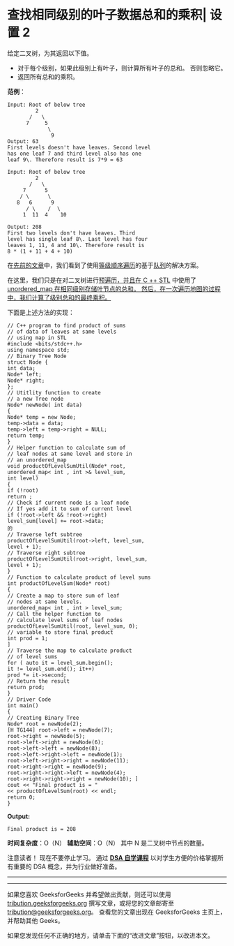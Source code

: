 # 查找相同级别的叶子数据总和的乘积| 设置 2

给定二叉树，为其返回以下值。

*   对于每个级别，如果此级别上有叶子，则计算所有叶子的总和。 否则忽略它。
*   返回所有总和的乘积。

**范例**：

```
Input: Root of below tree
         2
       /   \
      7     5
             \
              9
Output: 63
First levels doesn't have leaves. Second level
has one leaf 7 and third level also has one 
leaf 9\. Therefore result is 7*9 = 63

Input: Root of below tree
         2
       /   \
     7      5
    / \      \
   8   6      9
      / \    /  \
     1  11  4    10 

Output: 208
First two levels don't have leaves. Third
level has single leaf 8\. Last level has four
leaves 1, 11, 4 and 10\. Therefore result is 
8 * (1 + 11 + 4 + 10)  

```

在[先前的文章](https://www.geeksforgeeks.org/find-multiplication-of-sums-of-data-of-all-leaves-at-sane-levels/)中，我们看到了使用[等级顺序遍历](http://www.geeksforgeeks.org/level-order-tree-traversal/)的基于[队列](http://www.geeksforgeeks.org/queue-data-structure/)的解决方案。

在这里，我们只是在对二叉树进行[预遍历，并且在 C ++ STL](https://www.geeksforgeeks.org/tree-traversals-inorder-preorder-and-postorder/) 中使用了 [unordered_map 在相同级别存储叶节点的总和。 然后，在一次遍历地图的过程中，我们计算了级别总和的最终乘积。](https://www.geeksforgeeks.org/unordered_map-in-cpp-stl/)

下面是上述方法的实现：

```
// C++ program to find product of sums
// of data of leaves at same levels
// using map in STL
#include <bits/stdc++.h>
using namespace std;
// Binary Tree Node
struct Node {
int data;
Node* left;
Node* right;
};
// Utitlity function to create
// a new Tree node
Node* newNode( int data)
{
Node* temp = new Node;
temp->data = data;
temp->left = temp->right = NULL;
return temp;
}
// Helper function to calculate sum of
// leaf nodes at same level and store in
// an unordered_map
void productOfLevelSumUtil(Node* root,
unordered_map< int , int >& level_sum,
int level)
{
if (!root)
return ;
// Check if current node is a leaf node
// If yes add it to sum of current level
if (!root->left && !root->right)
level_sum[level] += root->data;
的
// Traverse left subtree
productOfLevelSumUtil(root->left, level_sum,
level + 1);
// Traverse right subtree
productOfLevelSumUtil(root->right, level_sum,
level + 1);
}
// Function to calculate product of level sums
int productOfLevelSum(Node* root)
{
// Create a map to store sum of leaf
// nodes at same levels.
unordered_map< int , int > level_sum;
// Call the helper function to
// calculate level sums of leaf nodes
productOfLevelSumUtil(root, level_sum, 0);
// variable to store final product
int prod = 1;
]
// Traverse the map to calculate product
// of level sums
for ( auto it = level_sum.begin();
it != level_sum.end(); it++)
prod *= it->second;
// Return the result
return prod;
}
// Driver Code
int main()
{
// Creating Binary Tree
Node* root = newNode(2);
[H TG144] root->left = newNode(7);
root->right = newNode(5);
root->left->right = newNode(6);
root->left->left = newNode(8);
root->left->right->left = newNode(1);
root->left->right->right = newNode(11);
root->right->right = newNode(9);
root->right->right->left = newNode(4);
root->right->right->right = newNode(10); ]
cout << "Final product is = "
<< productOfLevelSum(root) << endl;
return 0;
}
```

**Output:**

```
Final product is = 208

```

**时间复杂度**：O（N）
**辅助空间**：O（N）
其中 N 是二叉树中节点的数量。

注意读者！ 现在不要停止学习。 通过 [**DSA 自学课程**](https://practice.geeksforgeeks.org/courses/dsa-self-paced?utm_source=geeksforgeeks&utm_medium=article&utm_campaign=gfg_article_dsa_content_bottom) 以对学生方便的价格掌握所有重要的 DSA 概念，并为行业做好准备。

* * *

* * *

如果您喜欢 GeeksforGeeks 并希望做出贡献，则还可以使用 [tribution.geeksforgeeks.org](https://contribute.geeksforgeeks.org/) 撰写文章，或将您的文章邮寄至 tribution@geeksforgeeks.org。 查看您的文章出现在 GeeksforGeeks 主页上，并帮助其他 Geeks。

如果您发现任何不正确的地方，请单击下面的“改进文章”按钮，以改进本文。